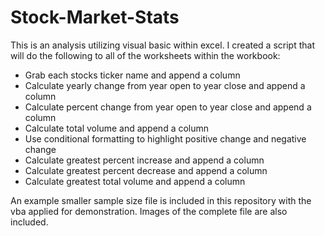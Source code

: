# Stock-Market-Stats
This is an analysis utilizing visual basic within excel. I created a script that will do the following to all of the worksheets within the workbook:
- Grab each stocks ticker name and append a column
- Calculate yearly change from year open to year close and append a column
- Calculate percent change from year open to year close and append a column
- Calculate total volume and append a column
- Use conditional formatting to highlight positive change and negative change
- Calculate greatest percent increase and append a column
- Calculate greatest percent decrease and append a column
- Calculate greatest total volume and append a column

An example smaller sample size file is included in this repository with the vba applied for demonstration. Images of the complete file are also included. 

